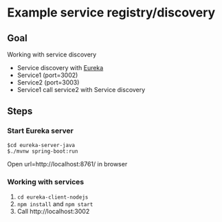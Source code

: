 # Example service registry/discovery 

## Goal

Working with service discovery
* Service discovery with [Eureka](https://github.com/Netflix/eureka)
* Service1 (port=3002)
* Service2 (port=3003)
* Service1 call service2 with Service discovery

## Steps

### Start Eureka server
```
$cd eureka-server-java
$./mvnw spring-boot:run
```
Open url=http://localhost:8761/ in browser

### Working with services
1.  `cd eureka-client-nodejs`
1. `npm install` and `npm start`
2. Call http://localhost:3002
